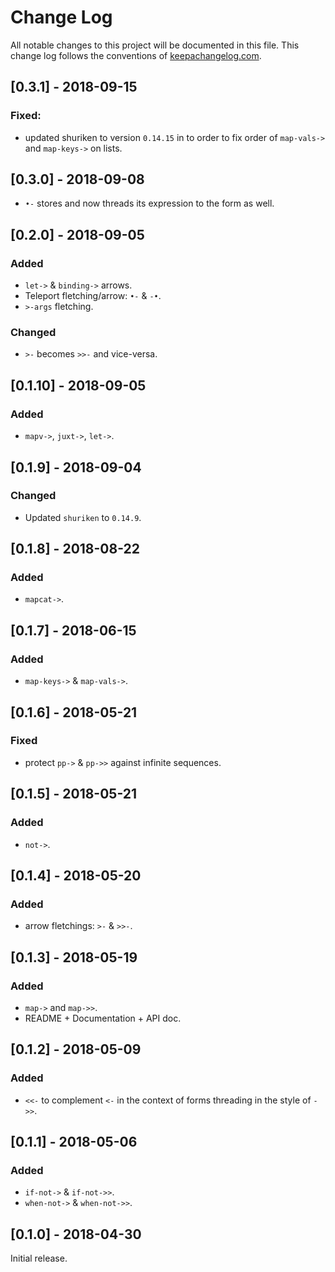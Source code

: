 # Change Log
All notable changes to this project will be documented in this file. This change log follows the conventions of [keepachangelog.com](http://keepachangelog.com/).

## [0.3.1] - 2018-09-15
### Fixed:
- updated shuriken to version `0.14.15` in to order to fix order of
  `map-vals->` and `map-keys->` on lists.

## [0.3.0] - 2018-09-08
- `•-` stores and now threads its expression to the form as well.

## [0.2.0] - 2018-09-05
### Added
- `let->` & `binding->` arrows.
- Teleport fletching/arrow: `•-` & `-•`.
- `>-args` fletching.

### Changed
- `>-` becomes `>>-` and vice-versa.


## [0.1.10] - 2018-09-05
### Added 
- `mapv->`, `juxt->`, `let->`.

## [0.1.9] - 2018-09-04
### Changed
- Updated `shuriken` to `0.14.9`.

## [0.1.8] - 2018-08-22
### Added
- `mapcat->`.

## [0.1.7] - 2018-06-15
### Added
- `map-keys->` & `map-vals->`.

## [0.1.6] - 2018-05-21
### Fixed
- protect `pp->` & `pp->>` against infinite sequences.

## [0.1.5] - 2018-05-21
### Added
- `not->`.

## [0.1.4] - 2018-05-20
### Added
- arrow fletchings: `>-` & `>>-`.

## [0.1.3] - 2018-05-19
### Added
- `map->` and `map->>`.
- README + Documentation + API doc.

## [0.1.2] - 2018-05-09
### Added
- `<<-` to complement `<-` in the context of forms threading in the style
  of `->>`.

## [0.1.1] - 2018-05-06
### Added
- `if-not->` & `if-not->>`.
- `when-not->` & `when-not->>`.

## [0.1.0] - 2018-04-30
Initial release.
